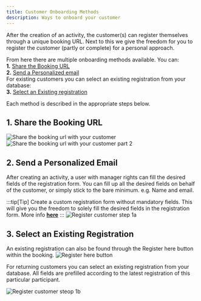 ```yaml
---
title: Customer Onboarding Methods
description: Ways to onboard your customer
---
```


<!-- Diversdesk stands out in its incredable flexible onboarding methods.

As a dive-center you can choose to:
- **1** Register customers through a created booking
- **2** Allow a stand-alone registeration through a customizable/generic onboarding page

## Register customers through a created booking -->
After the creation of an activity, the customer(s) can register themselves through a unique booking URL. Next to this we give the freedom for you to register the customer (partly or complete) for a personal approach.

From here there are multiple onboarding methods available. You can:
</br>**1.** [Share the Booking URL](/user_manual/customer_onboarding/#1-share-the-booking-url)
</br>**2.** [Send a Personalized email](/user_manual/customer_onboarding/#2-send-a-personalized-email)
</br>For existing customers you can select an existing registration from your database: 
</br>**3.** [Select an Existing registration](/user_manual/customer_onboarding/#3-select-an-existing-registration)
<!-- - **4.** [Generic onboarding method](/user_manual/customer_onboarding/#4-register-through-a-generic-registration-page) -->

Each method is described in the appropriate steps below.

## 1. Share the Booking URL

![Share the booking url with your customer](/images/Share_a_booking_URL_1.png)
![Share the booking url with your customer part 2](/images/Share_a_booking_URL_2.png)

## 2. Send a Personalized Email

After creating an activity, a user with manager rights can fill the desired fields of the registration form. 
You can fill up all the desired fields on behalf of the customer, or simply stick to the bare minimum. e.g. Name and email.

:::tip[Tip]
Create a custom registration form without mandatory fields. This will give you the freedom to solely fill the desired fields in the registration form. More info [**here**](/articles/custom_registration_form)
:::
![Register customer step 1a](/images/Register_customer_step1a.png)

## 3. Select an Existing Registration 
An existing registration can also be found through the Register here button within the booking.
![Register here button](/images/Register_here_button.svg)

For returning customers you can select an existing registration from your database. All fields are prefilled according to the latest registration of this particular participant.


![Register customer steop 1b](/images/Register_customer_step1b.png)

<!-- ## 4. Register Through a Generic Registration Page -->
